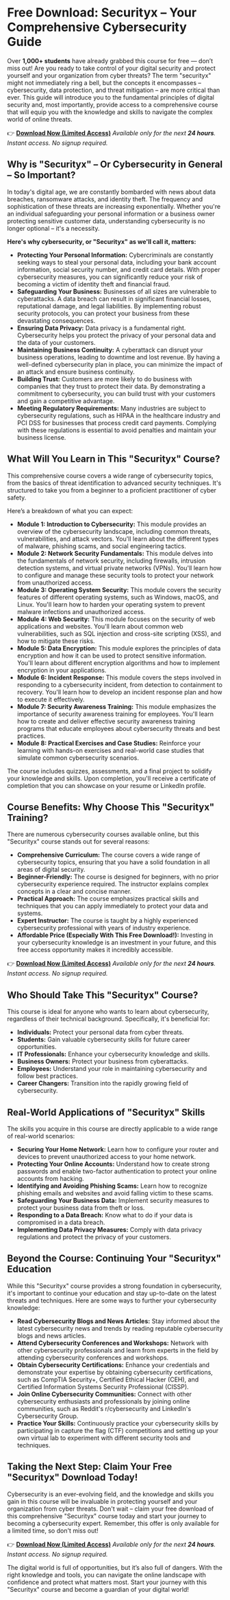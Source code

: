 # Free Download: Securityx – Your Comprehensive Cybersecurity Guide

Over **1,000+ students** have already grabbed this course for free — don’t miss out!
Are you ready to take control of your digital security and protect yourself and your organization from cyber threats? The term "securityx" might not immediately ring a bell, but the concepts it encompasses – cybersecurity, data protection, and threat mitigation – are more critical than ever. This guide will introduce you to the fundamental principles of digital security and, most importantly, provide access to a comprehensive course that will equip you with the knowledge and skills to navigate the complex world of online threats.

👉 **[Download Now (Limited Access)](https://udemywork.com/securityx)**
_Available only for the next **24 hours**._
_Instant access. No signup required._

## Why is "Securityx" – Or Cybersecurity in General – So Important?

In today's digital age, we are constantly bombarded with news about data breaches, ransomware attacks, and identity theft. The frequency and sophistication of these threats are increasing exponentially. Whether you're an individual safeguarding your personal information or a business owner protecting sensitive customer data, understanding cybersecurity is no longer optional – it's a necessity.

**Here's why cybersecurity, or "Securityx" as we'll call it, matters:**

*   **Protecting Your Personal Information:** Cybercriminals are constantly seeking ways to steal your personal data, including your bank account information, social security number, and credit card details. With proper cybersecurity measures, you can significantly reduce your risk of becoming a victim of identity theft and financial fraud.
*   **Safeguarding Your Business:** Businesses of all sizes are vulnerable to cyberattacks. A data breach can result in significant financial losses, reputational damage, and legal liabilities. By implementing robust security protocols, you can protect your business from these devastating consequences.
*   **Ensuring Data Privacy:** Data privacy is a fundamental right. Cybersecurity helps you protect the privacy of your personal data and the data of your customers.
*   **Maintaining Business Continuity:** A cyberattack can disrupt your business operations, leading to downtime and lost revenue. By having a well-defined cybersecurity plan in place, you can minimize the impact of an attack and ensure business continuity.
*   **Building Trust:** Customers are more likely to do business with companies that they trust to protect their data. By demonstrating a commitment to cybersecurity, you can build trust with your customers and gain a competitive advantage.
*   **Meeting Regulatory Requirements:** Many industries are subject to cybersecurity regulations, such as HIPAA in the healthcare industry and PCI DSS for businesses that process credit card payments. Complying with these regulations is essential to avoid penalties and maintain your business license.

## What Will You Learn in This "Securityx" Course?

This comprehensive course covers a wide range of cybersecurity topics, from the basics of threat identification to advanced security techniques.  It's structured to take you from a beginner to a proficient practitioner of cyber safety.

Here’s a breakdown of what you can expect:

*   **Module 1: Introduction to Cybersecurity:** This module provides an overview of the cybersecurity landscape, including common threats, vulnerabilities, and attack vectors. You'll learn about the different types of malware, phishing scams, and social engineering tactics.
*   **Module 2: Network Security Fundamentals:** This module delves into the fundamentals of network security, including firewalls, intrusion detection systems, and virtual private networks (VPNs). You'll learn how to configure and manage these security tools to protect your network from unauthorized access.
*   **Module 3: Operating System Security:** This module covers the security features of different operating systems, such as Windows, macOS, and Linux. You'll learn how to harden your operating system to prevent malware infections and unauthorized access.
*   **Module 4: Web Security:** This module focuses on the security of web applications and websites. You'll learn about common web vulnerabilities, such as SQL injection and cross-site scripting (XSS), and how to mitigate these risks.
*   **Module 5: Data Encryption:** This module explores the principles of data encryption and how it can be used to protect sensitive information. You'll learn about different encryption algorithms and how to implement encryption in your applications.
*   **Module 6: Incident Response:** This module covers the steps involved in responding to a cybersecurity incident, from detection to containment to recovery. You'll learn how to develop an incident response plan and how to execute it effectively.
*   **Module 7: Security Awareness Training:** This module emphasizes the importance of security awareness training for employees. You'll learn how to create and deliver effective security awareness training programs that educate employees about cybersecurity threats and best practices.
*   **Module 8: Practical Exercises and Case Studies:** Reinforce your learning with hands-on exercises and real-world case studies that simulate common cybersecurity scenarios.

The course includes quizzes, assessments, and a final project to solidify your knowledge and skills. Upon completion, you'll receive a certificate of completion that you can showcase on your resume or LinkedIn profile.

## Course Benefits: Why Choose This "Securityx" Training?

There are numerous cybersecurity courses available online, but this "Securityx" course stands out for several reasons:

*   **Comprehensive Curriculum:** The course covers a wide range of cybersecurity topics, ensuring that you have a solid foundation in all areas of digital security.
*   **Beginner-Friendly:** The course is designed for beginners, with no prior cybersecurity experience required. The instructor explains complex concepts in a clear and concise manner.
*   **Practical Approach:** The course emphasizes practical skills and techniques that you can apply immediately to protect your data and systems.
*   **Expert Instructor:** The course is taught by a highly experienced cybersecurity professional with years of industry experience.
*   **Affordable Price (Especially With This Free Download!):**  Investing in your cybersecurity knowledge is an investment in your future, and this free access opportunity makes it incredibly accessible.

👉 **[Download Now (Limited Access)](https://udemywork.com/securityx)**
_Available only for the next **24 hours**._
_Instant access. No signup required._

## Who Should Take This "Securityx" Course?

This course is ideal for anyone who wants to learn about cybersecurity, regardless of their technical background. Specifically, it's beneficial for:

*   **Individuals:** Protect your personal data from cyber threats.
*   **Students:** Gain valuable cybersecurity skills for future career opportunities.
*   **IT Professionals:** Enhance your cybersecurity knowledge and skills.
*   **Business Owners:** Protect your business from cyberattacks.
*   **Employees:** Understand your role in maintaining cybersecurity and follow best practices.
*   **Career Changers:** Transition into the rapidly growing field of cybersecurity.

## Real-World Applications of "Securityx" Skills

The skills you acquire in this course are directly applicable to a wide range of real-world scenarios:

*   **Securing Your Home Network:** Learn how to configure your router and devices to prevent unauthorized access to your home network.
*   **Protecting Your Online Accounts:** Understand how to create strong passwords and enable two-factor authentication to protect your online accounts from hacking.
*   **Identifying and Avoiding Phishing Scams:** Learn how to recognize phishing emails and websites and avoid falling victim to these scams.
*   **Safeguarding Your Business Data:** Implement security measures to protect your business data from theft or loss.
*   **Responding to a Data Breach:** Know what to do if your data is compromised in a data breach.
*   **Implementing Data Privacy Measures:** Comply with data privacy regulations and protect the privacy of your customers.

## Beyond the Course: Continuing Your "Securityx" Education

While this "Securityx" course provides a strong foundation in cybersecurity, it's important to continue your education and stay up-to-date on the latest threats and techniques. Here are some ways to further your cybersecurity knowledge:

*   **Read Cybersecurity Blogs and News Articles:** Stay informed about the latest cybersecurity news and trends by reading reputable cybersecurity blogs and news articles.
*   **Attend Cybersecurity Conferences and Workshops:** Network with other cybersecurity professionals and learn from experts in the field by attending cybersecurity conferences and workshops.
*   **Obtain Cybersecurity Certifications:** Enhance your credentials and demonstrate your expertise by obtaining cybersecurity certifications, such as CompTIA Security+, Certified Ethical Hacker (CEH), and Certified Information Systems Security Professional (CISSP).
*   **Join Online Cybersecurity Communities:** Connect with other cybersecurity enthusiasts and professionals by joining online communities, such as Reddit's r/cybersecurity and LinkedIn's Cybersecurity Group.
*   **Practice Your Skills:** Continuously practice your cybersecurity skills by participating in capture the flag (CTF) competitions and setting up your own virtual lab to experiment with different security tools and techniques.

## Taking the Next Step: Claim Your Free "Securityx" Download Today!

Cybersecurity is an ever-evolving field, and the knowledge and skills you gain in this course will be invaluable in protecting yourself and your organization from cyber threats. Don't wait – claim your free download of this comprehensive "Securityx" course today and start your journey to becoming a cybersecurity expert. Remember, this offer is only available for a limited time, so don't miss out!

👉 **[Download Now (Limited Access)](https://udemywork.com/securityx)**
_Available only for the next **24 hours**._
_Instant access. No signup required._

The digital world is full of opportunities, but it’s also full of dangers. With the right knowledge and tools, you can navigate the online landscape with confidence and protect what matters most. Start your journey with this "Securityx" course and become a guardian of your digital world!
